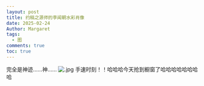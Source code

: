 ```yaml
---
layout: post
title: 约稿之源师的李闻朝水彩肖像
date: 2025-02-24
Author: Margaret
tags:
  - 图
comments: true
toc: true
---
```

完全是神迹……神……
![.jpg](https://s2.loli.net/2025/02/25/dXhJ1bSYvGjy7EH.jpg)
手速时刻！！哈哈哈今天抢到橱窗了哈哈哈哈哈哈哈哈
